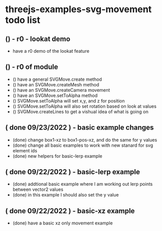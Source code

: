 # threejs-examples-svg-movement todo list


## () - r0 - lookat demo
* have a r0 demo of the lookat feature

## () - r0 of module
* () have a general SVGMove.create method
* () have an SVGMove.createMesh method 
* () have an SVGMove.createCamera movement
* () have an SVGMove.setToAlpha method
* () SVGMove.setToAlpha will set x,y, and z for position
* () SVGMove.setToAlpha will also set rotation based on look at values
* () SVGMove.createLines to get a vishual idea of what is going on

## ( done 09/23/2022 ) - basic example changes
* (done) change box1-xz to box1-pos-xz, and do the same for y values
* (done) change all basic examples to work with new stanard for svg element ids
* (done) new helpers for basic-lerp example

## ( done 09/22/2022 ) - basic-lerp example
* (done) addtional basic example where I am working out lerp points between vector2 values
* (done) in this example I should also set the y value

## ( done 09/22/2022 ) - basic-xz example
* (done) have a basic xz only movement example
